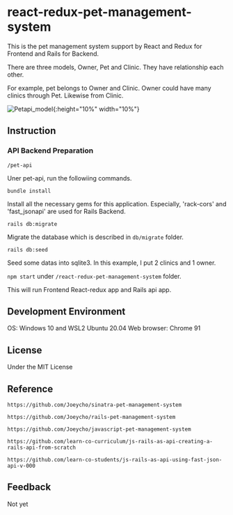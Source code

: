 
# react-redux-pet-management-system

This is the pet management system support by React and Redux for Frontend and Rails for Backend. 

There are three models, Owner, Pet and Clinic. They have relationship each other.

For example, pet belongs to Owner and Clinic. Owner could have many clinics through Pet. Likewise from Clinic.

![Petapi_model](https://user-images.githubusercontent.com/29337166/124007223-76da1100-d9db-11eb-9012-1918f621e4dc.JPG){:height="10%" width="10%"}

## Instruction

### API Backend Preparation

`/pet-api`

Uner pet-api, run the followiing commands.

`bundle install`

Install all the necessary gems for this application. Especially, 'rack-cors' and
'fast_jsonapi' are used for Rails Backend.

`rails db:migrate`

Migrate the database which is described in `db/migrate` folder.

`rails db:seed`

Seed some datas into sqlite3. In this example, I put 2 clinics and 1 owner.

`npm start` under `/react-redux-pet-management-system` folder.

This will run Frontend React-redux app and Rails api app.

## Development Environment

OS: Windows 10 and WSL2 Ubuntu 20.04 Web browser: Chrome 91 

## License

Under the MIT License

## Reference

`https://github.com/Joeycho/sinatra-pet-management-system`

`https://github.com/Joeycho/rails-pet-management-system`

`https://github.com/Joeycho/javascript-pet-management-system`

`https://github.com/learn-co-curriculum/js-rails-as-api-creating-a-rails-api-from-scratch`

`https://github.com/learn-co-students/js-rails-as-api-using-fast-json-api-v-000`

## Feedback

Not yet
